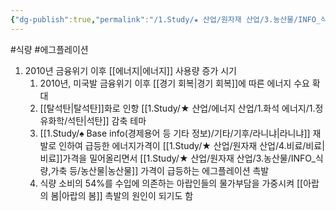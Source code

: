 ```yaml
---
{"dg-publish":true,"permalink":"/1.Study/★ 산업/원자재 산업/3.농산물/INFO_식량,가축 등/에그플레이션/","created":"2023-05-29T11:14:13.097+09:00","updated":"2025-06-26T15:33:12.333+09:00"}
---
```


#식량 #에그플레이션


1. 2010년 금융위기 이후 [[에너지\|에너지]] 사용량 증가 시기
	1. 2010년, 미국발 금융위기 이후 [[경기 회복\|경기 회복]]에 따른 에너지 수요 확대
	2. [[탈석탄\|탈석탄]]화로 인항 [[1.Study/★ 산업/에너지 산업/1.화석 에너지/1.정유화학/석탄\|석탄]] 감축 테마
	3. [[1.Study/♠ Base info(경제용어 등 기타 정보)/기타/기후/라니냐\|라니냐]] 재발로 인하여 급등한 에너지가격이 [[1.Study/★ 산업/원자재 산업/4.비료/비료\|비료]]가격을 밀어올리면서 [[1.Study/★ 산업/원자재 산업/3.농산물/INFO_식량,가축 등/농산물\|농산물]] 가격이 급등하는 에그플레이션 촉발
	4. 식량 소비의 54%를 수입에 의존하는 아랍인들의 물가부담을 가중시켜 [[아랍의 봄\|아랍의 봄]] 촉발의 원인이 되기도 함